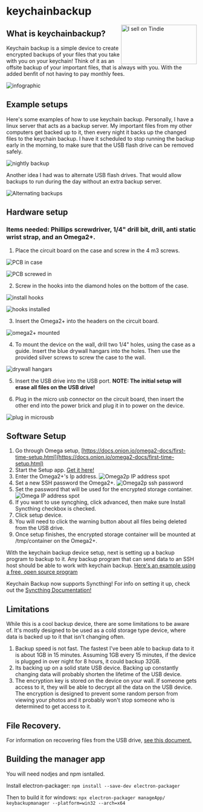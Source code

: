 
# keychainbackup

<a href="https://www.tindie.com/stores/thinklearndo/?ref=offsite_badges&utm_source=sellers_thinklearndo&utm_medium=badges&utm_campaign=badge_large"><img align="right" src="https://d2ss6ovg47m0r5.cloudfront.net/badges/tindie-larges.png" alt="I sell on Tindie" width="200" height="104"></a>

## What is keychainbackup?

Keychain backup is a simple device to create encrypted backups of your files that you take with you on your keychain! Think of it as an offsite backup of your important files, that is always with you. With the added benfit of not having to pay monthly fees.

![infographic](pictures/infographic.png)

## Example setups

Here's some examples of how to use keychain backup. Personally, I have a linux server that acts as a backup server. My important files from my other computers get backed up to it, then every night it backs up the changed files to the keychain backup. I have it scheduled to stop running the backup early in the morning, to make sure that the USB flash drive can be removed safely.

![nightly backup](pictures/nightly_backup.png)

Another idea I had was to alternate USB flash drives. That would allow backups to run during the day without an extra backup server.

![Alternating backups](pictures/alternating_backups.png)


## Hardware setup

### Items needed: Phillips screwdriver, 1/4" drill bit, drill, anti static wrist strap, and an Omega2+.
 1. Place the circuit board on the case and screw in the 4 m3 screws.

 ![PCB in case](pictures/pcb_placed_in_case.jpg)

 ![PCB screwed in](pictures/pcb_screwed_in.jpg)

 2. Screw in the hooks into the diamond holes on the bottom of the case.

 ![install hooks](pictures/install_hooks.jpg)

 ![hooks installed](pictures/hooks_installed.jpg)

 3. Insert the Omega2+ into the headers on the circuit board.

 ![omega2+ mounted](pictures/omega_mounted.jpg)
 
 4. To mount the device on the wall, drill two 1/4" holes, using the case as a guide. Insert the blue drywall hangars into the holes. Then use the provided silver screws to screw the case to the wall.

 ![drywall hangars](pictures/drywall_mounting.jpg)
 
 5. Insert the USB drive into the USB port. <b>NOTE: The initial setup will erase all files on the USB drive!</b>
 
 6. Plug in the micro usb connector on the circuit board, then insert the other end into the power brick and plug it in to power on the device.

 ![plug in microusb](pictures/plug_in_power.jpg)


## Software Setup

 1. Go through Omega setup, [https://docs.onion.io/omega2-docs/first-time-setup.html](https://docs.onion.io/omega2-docs/first-time-setup.html)
 2. Start the Setup app. [Get it here!](https://github.com/johneast2/keychainbackup/releases/tag/V1.0)
 3. Enter the Omega2+'s Ip address.
 ![Omega2p IP address spot](pictures/omega2p_ipaddress.png)
 4. Set a new SSH password the Omega2+.
 ![Omega2p ssh password](pictures/omega2p_ssh_password.png)
 6. Set the password that will be used for the encrypted storage container.
 ![Omega IP address spot](pictures/omega2p_encryptedpassword.png)
 7. If you want to use syncghing, click advanced, then make sure Install Syncthing checkbox is checked.
 8. Click setup device.
 9. You will need to click the warning button about all files being deleted from the USB drive.
 10. Once setup finishes, the encrypted storage container will be mounted at /tmp/container on the Omega2+.

With the keychain backup device setup, next is setting up a backup program to backup to it. Any backup program that can send data to an SSH host should be able to work with keychain backup. [Here's an example using a free, open source program](docs/SettingUpBackups.md)

Keychain Backup now supports Syncthing! For info on setting it up, check out the [Syncthing Documentation!](docs/SettingUpSyncthing.md)

## Limitations

While this is a cool backup device, there are some limitations to be aware of. It's mostly designed to be used as a cold storage type device, where data is backed up to it that isn't changing often.

1. Backup speed is not fast. The fastest I've been able to backup data to it is about 1GB in 15 minutes. Assuming 1GB every 15 minutes, if the device is plugged in over night for 8 hours, it could backup 32GB.
2. Its backing up on a solid state USB device. Backing up constantly changing data will probably shorten the lifetime of the USB device.
3. The encryption key is stored on the device on your wall. If someone gets access to it, they will be able to decrypt all the data on the USB device. The encryption is designed to prevent some random person from viewing your photos and it probably won't stop someone who is determined to get access to it.

## File Recovery.

For information on recovering files from the USB drive, [see this document.](docs/RecoveringFiles.md)

## Building the manager app

You will need nodjes and npm isntalled.

Install electron-packager: ```npm install --save-dev electron-packager```

Then to build it for windows: ```npx electron-packager manageApp/ keybackupmanager --platform=win32 --arch=x64```
